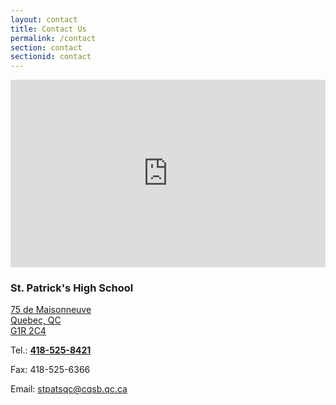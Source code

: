 ```yaml
---
layout: contact
title: Contact Us
permalink: /contact
section: contact
sectionid: contact
---
```

<div class="col-6">
    <iframe src="https://www.google.com/maps/embed?pb=!1m18!1m12!1m3!1d2730.976457554257!2d-71.2263890486157!3d46.804769650911396!2m3!1f0!2f0!3f0!3m2!1i1024!2i768!4f13.1!3m3!1m2!1s0x4cb89678d898b11f%3A0xf498895db034d96!2s75+Rue+de+Maisonneuve%2C+Qu%C3%A9bec%2C+QC+G1R+2C4!5e0!3m2!1sfr!2sca!4v1561029801147!5m2!1sfr!2sca" width="100%" height="300" frameborder="0" style="border:0" allowfullscreen></iframe>
</div>
<div class="col-6">
    <div class="schoolContact">
        <h3>St. Patrick's High School</h3>
        <p><a href="https://goo.gl/maps/XrL9EZdx4vRops379" target="_blank">75 de Maisonneuve
        <br>Quebec, QC
        <br>G1R 2C4</a></p>
        <p>Tel.: <strong><a href="tel:+14185258421">418-525-8421</a></strong></p>
        <p>Fax: 418-525-6366</p>
        <p>Email: <a href="mailto:stpatsqc@cqsb.qc.ca">stpatsqc@cqsb.qc.ca</a></p>
    </div>
</div>